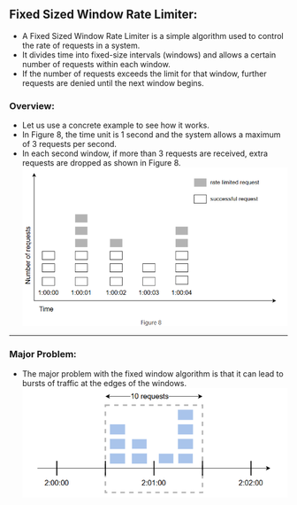 ## Fixed Sized Window Rate Limiter:
- A Fixed Sized Window Rate Limiter is a simple algorithm used to control the rate of requests in a system. 
- It divides time into fixed-size intervals (windows) and allows a certain number of requests within each window. 
- If the number of requests exceeds the limit for that window, further requests are denied until the next window begins.

### Overview:
- Let us use a concrete example to see how it works. 
- In Figure 8, the time unit is 1 second and the system allows a maximum of 3 requests per second. 
- In each second window, if more than 3 requests are received, extra requests are dropped as shown in Figure 8.
![img.png](img.png)
---

### Major Problem:
- The major problem with the fixed window algorithm is that it can lead to bursts of traffic at the edges of the windows.
![img_1.png](img_1.png)